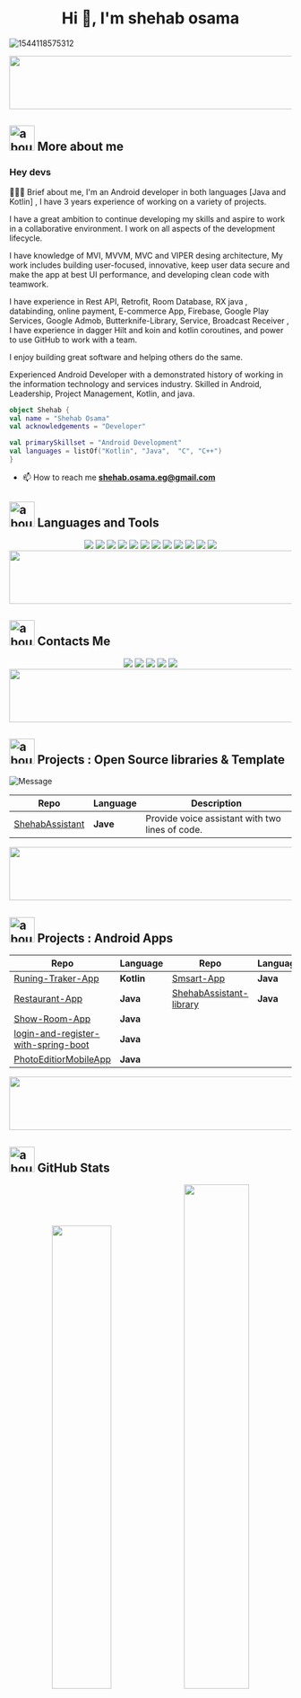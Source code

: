 <h1 align="center">Hi 👋, I'm shehab osama</h1>


![1544118575312](https://user-images.githubusercontent.com/51374446/149413490-fb3a6507-eb23-4e08-a756-842c47727978.jpg)


 <img src="https://github.com/Govindv7555/Govindv7555/blob/main/49e76e0596857673c5c80c85b84394c1.gif" width=1000px height=95px>

## <img width="45" alt="about" src="https://raw.github.com/elizarov/elizarov/master/about.png"> More about me
<!-- <img src="https://github.com/TheDudeThatCode/TheDudeThatCode/raw/master/Assets/Hi.gif" width="29px" style="max-width: 100%;"> -->
### Hey devs 
👨🏼‍💻
Brief about me, I'm an Android developer in both languages [Java and Kotlin] , I have 3 years experience of working on a variety of projects.

I have a great ambition to continue developing my skills and aspire to work in a collaborative environment. I work on all aspects of the development lifecycle.

I have knowledge of MVI, MVVM, MVC and VIPER desing architecture, My work includes building user-focused, innovative, keep user data secure and make the app at best UI performance, and developing clean code with teamwork.

I have experience in Rest API, Retrofit, Room Database, RX java , databinding, online payment, E-commerce App, Firebase, Google Play Services, Google Admob, Butterknife-Library, Service, Broadcast Receiver , I have experience in dagger Hilt and koin and kotlin coroutines, and power to use GitHub to work with a team.


I enjoy building great software and helping others do the same.

Experienced Android Developer with a demonstrated history of working in the information technology and services industry. Skilled in Android, Leadership, Project Management, Kotlin, and java.

 ```kotlin
object Shehab {
 val name = "Shehab Osama"
 val acknowledgements = "Developer"
 
 val primarySkillset = "Android Development"
 val languages = listOf("Kotlin", "Java",  "C", "C++")
}
```
- 📫 How to reach me **shehab.osama.eg@gmail.com**


 ## <img width="45" alt="about" src="https://raw.github.com/elizarov/elizarov/master/about.png"> Languages and Tools
<div align="center">
<img src="https://img.shields.io/badge/Kotlin-0095D5?&style=for-the-badge&logo=kotlin&logoColor=white">
<img src="https://img.shields.io/badge/Java-ED8B00?style=for-the-badge&logo=java&logoColor=white">
<img src="https://img.shields.io/badge/C-00599C?style=for-the-badge&logo=c&logoColor=white">
<img src="https://img.shields.io/badge/C%2B%2B-00599C?style=for-the-badge&logo=c%2B%2B&logoColor=white">
<img src="https://img.shields.io/badge/Git-F05032?style=for-the-badge&logo=git&logoColor=white">
<img src="https://img.shields.io/badge/windows%20terminal-4D4D4D?style=for-the-badge&logo=windows%20terminal&logoColor=white">
<img src="https://img.shields.io/badge/Android-3DDC84?style=for-the-badge&logo=android&logoColor=white">
<img src="https://img.shields.io/badge/Android_Studio-3DDC84?style=for-the-badge&logo=android-studio&logoColor=white">
<img src="https://img.shields.io/badge/firebase-ffca28?style=for-the-badge&logo=firebase&logoColor=black">
<img src="https://img.shields.io/badge/Visual_Studio_Code-0078D4?style=for-the-badge&logo=visual%20studio%20code&logoColor=white">
<img src="https://img.shields.io/badge/IntelliJIDEA-000000.svg?style=for-the-badge&logo=intellij-idea&logoColor=white">
<img src="https://img.shields.io/badge/Adobe%20XD-470137?style=for-the-badge&logo=Adobe%20XD&logoColor=#FF61F6">
</div>

<img src="https://github.com/Govindv7555/Govindv7555/blob/main/49e76e0596857673c5c80c85b84394c1.gif" width=1000px height=95px>

## <img width="45" alt="about" src="https://raw.github.com/elizarov/elizarov/master/about.png"> Contacts Me
<div align="center">
<a href="https://twitter.com/shehab_0sama"><img  src="https://img.shields.io/badge/Twitter-1DA1F2?style=for-the-badge&logo=twitter&logoColor=white"></a>
<a href="mailto: shehab.osama.eg@gmail.com"><img  src="https://img.shields.io/badge/Gmail-D14836?style=for-the-badge&logo=gmail&logoColor=white"></a>
<a href="https://www.linkedin.com/in/shehab-osama-9299aa189"><img  src="https://img.shields.io/badge/LinkedIn-0077B5?style=for-the-badge&logo=linkedin&logoColor=white"></a>
<a href="https://www.facebook.com/Shehab0sama"><img  src="https://img.shields.io/badge/Facebook-1877F2?style=for-the-badge&logo=facebook&logoColor=white"></a>
<a href="https://www.instagram.com/shehab_0sama/"><img  src="https://img.shields.io/badge/Instagram-E4405F?style=for-the-badge&logo=instagram&logoColor=white"></a>
 </div>
 
 <img src="https://github.com/Govindv7555/Govindv7555/blob/main/49e76e0596857673c5c80c85b84394c1.gif" width=1000px height=95px>
 
 ## <img width="45" alt="about" src="https://raw.github.com/elizarov/elizarov/master/about.png"> Projects : Open Source libraries & Template 
![Message](https://img.shields.io/static/v1?label=Android&message=Library&color=green)
 
|       **Repo**            |   **Language** |   **Description**                                                                            |
| ------------------------- | ---------------|------------------------------------------------------------------------------------------------------------------------------------------------------------------|
|   [ShehabAssistant](https://github.com/shehabosama/ShehabAssistantLibrary)  |  **Jave** | Provide voice assistant with two lines of code.

 <img src="https://github.com/Govindv7555/Govindv7555/blob/main/49e76e0596857673c5c80c85b84394c1.gif" width=1000px height=95px>
 

 
 ## <img width="45" alt="about" src="https://raw.github.com/elizarov/elizarov/master/about.png"> Projects : Android Apps
 
|       **Repo**            |   **Language** |       **Repo**            |   **Language** |
| ------------------------- | ---------------| ------------------------- | ---------------|
|   [Runing-Traker-App](https://github.com/shehabosama/TrackerMobileApp)  |  **Kotlin** |  [Smsart-App](https://github.com/shehabosama/brokerMobileApp)  |  **Java** |
|   [Restaurant-App](https://github.com/shehabosama/RestaurantOrdersMobileApp)  |  **Java** |  [ShehabAssistant-library](https://github.com/shehabosama/RestaurantOrdersMobileApp)  |  **Java** |
|   [Show-Room-App](https://github.com/shehabosama/showRoomMobileApp)  |  **Java** |  
[login-and-register-with-spring-boot](https://github.com/shehabosama/login-and-register-with-spring-boot)  |  **Java** |
|   [PhotoEditiorMobileApp](https://github.com/shehabosama/PhotoEditiorMobileApp)  |  **Java** |   


<!-- |       **Repo**            |   **Language** |       **Repo**            |   **Language** |
| ------------------------- | ---------------| ------------------------- | ---------------|
|    |  **Kotlin** |    |  **Kotlin** | -->

 <img src="https://github.com/Govindv7555/Govindv7555/blob/main/49e76e0596857673c5c80c85b84394c1.gif" width=1000px height=95px>
 

## <img width="45" alt="about" src="https://raw.github.com/elizarov/elizarov/master/about.png"> GitHub Stats


<div align="center">
<img width="46%" src="https://github-readme-stats.vercel.app/api/top-langs/?username=shehabosama&layout=compact&hide_border=true&theme=onedark">
<img width="48%" src="https://github-readme-streak-stats.herokuapp.com/?user=shehabosama&hide_border=true&theme=onedark">
 <a href="https://github.com/shehabosama">
 <img align="center" src="https://github-readme-stats.vercel.app/api?username=shehabosama&show_icons=true&theme=onedark&line_height=27" alt="Shehab Osama github stats"/>
</a>
</div>


<!-- <div align="center">
<img src="https://media.giphy.com/media/l0NgQIwNvU9AUuaY0/source.gif" align="right" height=250 width=300>
<img align="right" width="300" src="https://i2.wp.com/allhtaccess.info/wp-content/uploads/2018/03/programming.gif?fit=1281%2C716&ssl=1" />
</div>
 -->
<!-- <div align="center">
<a href="https://github.com/shehabosama">
  <img align="center" src="https://github-readme-stats.vercel.app/api/top-langs/?username=shehabosama&theme=dracula&hide_langs_below=1" />
</a>
<a href="https://github.com/shehabosama">
 <img align="center" src="https://github-readme-stats.vercel.app/api?username=shehabosama&show_icons=true&theme=dracula&line_height=27" alt="Mohamed Tamer github stats"/>
</a>
</div> -->

 <img src="https://github.com/Govindv7555/Govindv7555/blob/main/49e76e0596857673c5c80c85b84394c1.gif" width=1000px height=95px>
### It was nice meeting you :revolving_hearts: what about a follow and let's connect! :raised_hands: 

